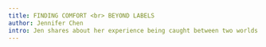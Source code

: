 ```yaml
---
title: FINDING COMFORT <br> BEYOND LABELS
author: Jennifer Chen
intro: Jen shares about her experience being caught between two worlds of never feeling “enough” and how she managed to be at peace with her sense of self.
---
```

